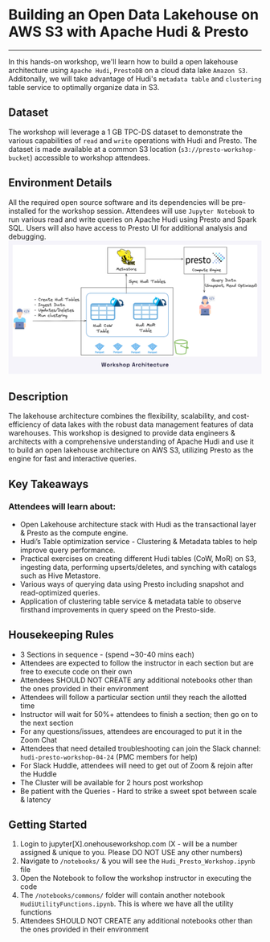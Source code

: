 # Building an Open Data Lakehouse on AWS S3 with Apache Hudi & Presto
---
In this hands-on workshop, we'll learn how to build a open lakehouse architecture using `Apache Hudi`, `PrestoDB` on a cloud data lake `Amazon S3`. Additonally, we will take advantage of Hudi's `metadata table` and `clustering` table service to optimally organize data in S3.

## Dataset
The workshop will leverage a 1 GB TPC-DS dataset to demonstrate the various capabilities of `read` and `write` operations with Hudi and Presto. The dataset is made available at a common S3 location (`s3://presto-workshop-bucket`) accessible to workshop attendees.

## Environment Details
All the required open source software and its dependencies will be pre-installed for the workshop session. Attendees will use `Jupyter Notebook` to run various read and write queries on Apache Hudi using Presto and Spark SQL. Users will also have access to Presto UI for additional analysis and debugging.
![Example Image](img.jpg)


## Description
The lakehouse architecture combines the flexibility, scalability, and cost-efficiency of data lakes with the robust data management features of data warehouses. This workshop is designed to provide data engineers & architects with a comprehensive understanding of Apache Hudi and use it to build an open lakehouse architecture on AWS S3, utilizing Presto as the engine for fast and interactive queries.

## Key Takeaways
### Attendees will learn about:
- Open Lakehouse architecture stack with Hudi as the transactional layer & Presto as the compute engine.
- Hudi’s Table optimization service - Clustering & Metadata tables to help improve query performance.
- Practical exercises on creating different Hudi tables (CoW, MoR) on S3, ingesting data, performing upserts/deletes, and synching with catalogs such as Hive Metastore.
- Various ways of querying data using Presto including snapshot and read-optimized queries.
- Application of clustering table service & metadata table to observe firsthand improvements in query speed on the Presto-side.

## Housekeeping Rules
- 3 Sections in sequence - (spend ~30-40 mins each)
- Attendees are expected to follow the instructor in each section but are free to execute code on their own
- Attendees SHOULD NOT CREATE any additional notebooks other than the ones provided in their environment
- Attendees will follow a particular section until they reach the allotted time
- Instructor will wait for 50%+ attendees to finish a section; then go on to the next section
- For any questions/issues, attendees are encouraged to put it in the Zoom Chat
- Attendees that need detailed troubleshooting can join the Slack channel: `hudi-presto-workshop-04-24` (PMC members for help)
- For Slack Huddle, attendees will need to get out of Zoom & rejoin after the Huddle
- The Cluster will be available for 2 hours post workshop
- Be patient with the Queries - Hard to strike a sweet spot between scale & latency


## Getting Started
1. Login to jupyter[X].onehouseworkshop.com (X - will be a number assigned & unique to you. Please DO NOT USE any other numbers)
2. Navigate to `/notebooks/` & you will see the `Hudi_Presto_Workshop.ipynb` file
3. Open the Notebook to follow the workshop instructor in executing the code
4. The `/notebooks/commons/` folder will contain another notebook `HudiUtilityFunctions.ipynb`. This is where we have all the utility functions
5. Attendees SHOULD NOT CREATE any additional notebooks other than the ones provided in their environment
